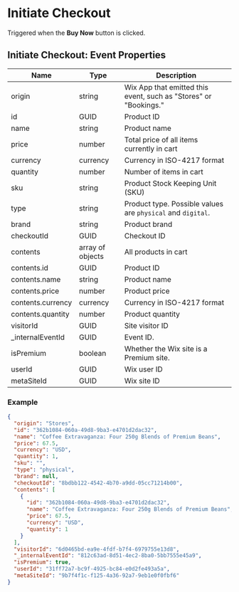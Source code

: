 # Initiate Checkout

Triggered when the **Buy Now** button is clicked.

## Initiate Checkout: Event Properties

| Name              | Type             | Description                                                      |
| ----------------- | ---------------- | ---------------------------------------------------------------- |
| origin            | string           | Wix App that emitted this event, such as "Stores" or "Bookings." |
| id                | GUID             | Product ID                                                       |
| name              | string           | Product name                                                     |
| price             | number           | Total price of all items currently in cart                       |
| currency          | currency         | Currency in ISO-4217 format                                      |
| quantity          | number           | Number of items in cart                                          |
| sku               | string           | Product Stock Keeping Unit (SKU)                                 |
| type              | string           | Product type. Possible values are `physical` and `digital`.      |
| brand             | string           | Product brand                                                    |
| checkoutId        | GUID             | Checkout ID                                                      |
| contents          | array of objects | All products in cart                                             |
| contents.id       | GUID             | Product ID                                                       |
| contents.name     | string           | Product name                                                     |
| contents.price    | number           | Product price                                                    |
| contents.currency | currency         | Currency in ISO-4217 format                                      |
| contents.quantity | number           | Product quantity                                                 |
| visitorId         | GUID             | Site visitor ID                                                  |
| \_internalEventId | GUID             | Event ID.                                                        |
| isPremium         | boolean          | Whether the Wix site is a Premium site.                          |
| userId            | GUID             | Wix user ID                                                      |
| metaSiteId        | GUID             | Wix site ID                                                      |

### Example

```json
{
  "origin": "Stores",
  "id": "362b1084-060a-49d8-9ba3-e4701d2dac32",
  "name": "Coffee Extravaganza: Four 250g Blends of Premium Beans",
  "price": 67.5,
  "currency": "USD",
  "quantity": 1,
  "sku": "",
  "type": "physical",
  "brand": null,
  "checkoutId": "8bdbb122-4542-4b70-a9dd-05cc71214b00",
  "contents": [
    {
      "id": "362b1084-060a-49d8-9ba3-e4701d2dac32",
      "name": "Coffee Extravaganza: Four 250g Blends of Premium Beans",
      "price": 67.5,
      "currency": "USD",
      "quantity": 1
    }
  ],
  "visitorId": "6d0465bd-ea9e-4fdf-b7f4-6979755e13d8",
  "_internalEventId": "812c63ad-8d51-4ec2-8ba0-5bb7555e45a9",
  "isPremium": true,
  "userId": "31ff72a7-bc9f-4925-bc84-e0d2fe493a5a",
  "metaSiteId": "9b7f4f1c-f125-4a36-92a7-9eb1e0f0fbf6"
}
```
